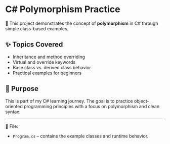 # C# Polymorphism Practice

🧠 This project demonstrates the concept of **polymorphism** in C# through simple class-based examples.

## ✨ Topics Covered

- Inheritance and method overriding
- Virtual and override keywords
- Base class vs. derived class behavior
- Practical examples for beginners

## 🧪 Purpose

This is part of my C# learning journey. The goal is to practice object-oriented programming principles with a focus on polymorphism and clean syntax.

---

📁 File:
- `Program.cs` – contains the example classes and runtime behavior.

